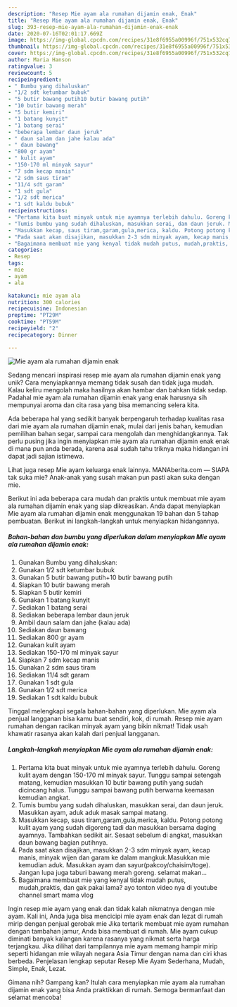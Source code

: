 ```yaml
---
description: "Resep Mie ayam ala rumahan dijamin enak, Enak"
title: "Resep Mie ayam ala rumahan dijamin enak, Enak"
slug: 393-resep-mie-ayam-ala-rumahan-dijamin-enak-enak
date: 2020-07-16T02:01:17.669Z
image: https://img-global.cpcdn.com/recipes/31e8f6955a00996f/751x532cq70/mie-ayam-ala-rumahan-dijamin-enak-foto-resep-utama.jpg
thumbnail: https://img-global.cpcdn.com/recipes/31e8f6955a00996f/751x532cq70/mie-ayam-ala-rumahan-dijamin-enak-foto-resep-utama.jpg
cover: https://img-global.cpcdn.com/recipes/31e8f6955a00996f/751x532cq70/mie-ayam-ala-rumahan-dijamin-enak-foto-resep-utama.jpg
author: Maria Hanson
ratingvalue: 3
reviewcount: 5
recipeingredient:
- " Bumbu yang dihaluskan"
- "1/2 sdt ketumbar bubuk"
- "5 butir bawang putih10 butir bawang putih"
- "10 butir bawang merah"
- "5 butir kemiri"
- "1 batang kunyit"
- "1 batang serai"
- "beberapa lembar daun jeruk"
- " daun salam dan jahe kalau ada"
- " daun bawang"
- "800 gr ayam"
- " kulit ayam"
- "150-170 ml minyak sayur"
- "7 sdm kecap manis"
- "2 sdm saus tiram"
- "11/4 sdt garam"
- "1 sdt gula"
- "1/2 sdt merica"
- "1 sdt kaldu bubuk"
recipeinstructions:
- "Pertama kita buat minyak untuk mie ayamnya terlebih dahulu. Goreng kulit ayam dengan 150-170 ml minyak sayur. Tunggu sampai setengah matang, kemudian masukkan 10 butir bawang putih yang sudah dicincang halus. Tunggu sampai bawang putih berwarna keemasan kemudian angkat."
- "Tumis bumbu yang sudah dihaluskan, masukkan serai, dan daun jeruk. Masukkan ayam, aduk aduk masak sampai matang."
- "Masukkan kecap, saus tiram,garam,gula,merica, kaldu. Potong potong kulit ayam yang sudah digoreng tadi dan masukkan bersama daging ayamnya. Tambahkan sedikit air. Sesaat sebelum di angkat, masukkan daun bawang bagian putihnya."
- "Pada saat akan disajikan, masukkan 2-3 sdm minyak ayam, kecap manis, minyak wijen dan garam ke dalam mangkuk.Masukkan mie kemudian aduk. Masukkan ayam dan sayur(pakcoy/chaisim/toge). Jangan lupa juga taburi bawang merah goreng. selamat makan..."
- "Bagaimana membuat mie yang kenyal tidak mudah putus, mudah,praktis, dan gak pakai lama? ayo tonton video nya di youtube channel smart mama vlog"
categories:
- Resep
tags:
- mie
- ayam
- ala

katakunci: mie ayam ala 
nutrition: 300 calories
recipecuisine: Indonesian
preptime: "PT29M"
cooktime: "PT59M"
recipeyield: "2"
recipecategory: Dinner

---
```



![Mie ayam ala rumahan dijamin enak](https://img-global.cpcdn.com/recipes/31e8f6955a00996f/751x532cq70/mie-ayam-ala-rumahan-dijamin-enak-foto-resep-utama.jpg)

Sedang mencari inspirasi resep mie ayam ala rumahan dijamin enak yang unik? Cara menyiapkannya memang tidak susah dan tidak juga mudah. Kalau keliru mengolah maka hasilnya akan hambar dan bahkan tidak sedap. Padahal mie ayam ala rumahan dijamin enak yang enak harusnya sih mempunyai aroma dan cita rasa yang bisa memancing selera kita.

Ada beberapa hal yang sedikit banyak berpengaruh terhadap kualitas rasa dari mie ayam ala rumahan dijamin enak, mulai dari jenis bahan, kemudian pemilihan bahan segar, sampai cara mengolah dan menghidangkannya. Tak perlu pusing jika ingin menyiapkan mie ayam ala rumahan dijamin enak enak di mana pun anda berada, karena asal sudah tahu triknya maka hidangan ini dapat jadi sajian istimewa.

Lihat juga resep Mie ayam keluarga enak lainnya. MANAberita.com — SIAPA tak suka mie? Anak-anak yang susah makan pun pasti akan suka dengan mie.


Berikut ini ada beberapa cara mudah dan praktis untuk membuat mie ayam ala rumahan dijamin enak yang siap dikreasikan. Anda dapat menyiapkan Mie ayam ala rumahan dijamin enak menggunakan 19 bahan dan 5 tahap pembuatan. Berikut ini langkah-langkah untuk menyiapkan hidangannya.

<!--inarticleads1-->

##### Bahan-bahan dan bumbu yang diperlukan dalam menyiapkan Mie ayam ala rumahan dijamin enak:

1. Gunakan  Bumbu yang dihaluskan:
1. Gunakan 1/2 sdt ketumbar bubuk
1. Gunakan 5 butir bawang putih+10 butir bawang putih
1. Siapkan 10 butir bawang merah
1. Siapkan 5 butir kemiri
1. Gunakan 1 batang kunyit
1. Sediakan 1 batang serai
1. Sediakan beberapa lembar daun jeruk
1. Ambil  daun salam dan jahe (kalau ada)
1. Sediakan  daun bawang
1. Sediakan 800 gr ayam
1. Gunakan  kulit ayam
1. Sediakan 150-170 ml minyak sayur
1. Siapkan 7 sdm kecap manis
1. Gunakan 2 sdm saus tiram
1. Sediakan 11/4 sdt garam
1. Gunakan 1 sdt gula
1. Gunakan 1/2 sdt merica
1. Sediakan 1 sdt kaldu bubuk


Tinggal melengkapi segala bahan-bahan yang diperlukan. Mie ayam ala penjual langganan bisa kamu buat sendiri, kok, di rumah. Resep mie ayam rumahan dengan racikan minyak ayam yang bikin nikmat! Tidak usah khawatir rasanya akan kalah dari penjual langganan. 

<!--inarticleads2-->

##### Langkah-langkah menyiapkan Mie ayam ala rumahan dijamin enak:

1. Pertama kita buat minyak untuk mie ayamnya terlebih dahulu. Goreng kulit ayam dengan 150-170 ml minyak sayur. Tunggu sampai setengah matang, kemudian masukkan 10 butir bawang putih yang sudah dicincang halus. Tunggu sampai bawang putih berwarna keemasan kemudian angkat.
1. Tumis bumbu yang sudah dihaluskan, masukkan serai, dan daun jeruk. Masukkan ayam, aduk aduk masak sampai matang.
1. Masukkan kecap, saus tiram,garam,gula,merica, kaldu. Potong potong kulit ayam yang sudah digoreng tadi dan masukkan bersama daging ayamnya. Tambahkan sedikit air. Sesaat sebelum di angkat, masukkan daun bawang bagian putihnya.
1. Pada saat akan disajikan, masukkan 2-3 sdm minyak ayam, kecap manis, minyak wijen dan garam ke dalam mangkuk.Masukkan mie kemudian aduk. Masukkan ayam dan sayur(pakcoy/chaisim/toge). Jangan lupa juga taburi bawang merah goreng. selamat makan...
1. Bagaimana membuat mie yang kenyal tidak mudah putus, mudah,praktis, dan gak pakai lama? ayo tonton video nya di youtube channel smart mama vlog


Ingin resep mie ayam yang enak dan tidak kalah nikmatnya dengan mie ayam. Kali ini, Anda juga bisa mencicipi mie ayam enak dan lezat di rumah mirip dengan penjual gerobak mie Jika tertarik membuat mie ayam rumahan dengan tambahan jamur, Anda bisa membuat di rumah. Mie ayam cukup diminati banyak kalangan karena rasanya yang nikmat serta harga terjangkau. Jika dilihat dari tampilannya mie ayam memang hampir mirip seperti hidangan mie wilayah negara Asia Timur dengan nama dan ciri khas berbeda. Penjelasan lengkap seputar Resep Mie Ayam Sederhana, Mudah, Simple, Enak, Lezat. 

Gimana nih? Gampang kan? Itulah cara menyiapkan mie ayam ala rumahan dijamin enak yang bisa Anda praktikkan di rumah. Semoga bermanfaat dan selamat mencoba!
